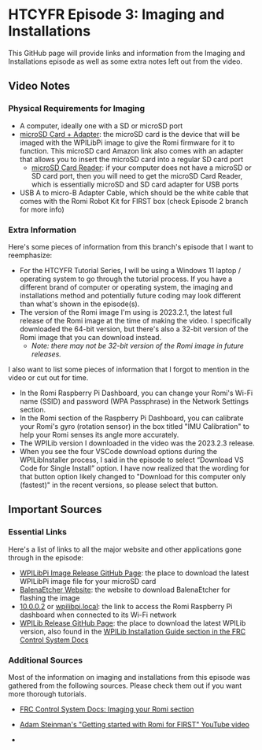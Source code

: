 # HTCYFR Episode 3: Imaging and Installations

This GitHub page will provide links and information from the Imaging and Installations episode as well as some extra notes left out from the video.

## Video Notes

### Physical Requirements for Imaging

- A computer, ideally one with a SD or microSD port
- [microSD Card + Adapter](https://www.amazon.com/dp/B073K14CVB/?th=1): the microSD card is the device that will be imaged with the WPILibPi image to give the Romi firmware for it to function. This microSD card Amazon link also comes with an adapter that allows you to insert the microSD card into a regular SD card port
  - [microSD Card Reader](https://www.amazon.com/gp/product/B0779V61XB/): if your computer does not have a microSD or SD card port, then you will need to get the microSD Card Reader, which is essentially microSD and SD card adapter for USB ports
- USB A to micro-B Adapter Cable, which should be the white cable that comes with the Romi Robot Kit for FIRST box (check Episode 2 branch for more info)

### Extra Information

Here's some pieces of information from this branch's episode that I want to reemphasize:

- For the HTCYFR Tutorial Series, I will be using a Windows 11 laptop / operating system to go through the tutorial process. If you have a different brand of computer or operating system, the imaging and installations method and potentially future coding may look different than what's shown in the episode(s).
- The version of the Romi image I'm using is 2023.2.1, the latest full release of the Romi image at the time of making the video. I specifically downloaded the 64-bit version, but there's also a 32-bit version of the Romi image that you can download instead.
  - *Note: there may not be 32-bit version of the Romi image in future releases.*

I also want to list some pieces of information that I forgot to mention in the video or cut out for time.

- In the Romi Raspberry Pi Dashboard, you can change your Romi's Wi-Fi name (SSID) and password (WPA Passphrase) in the Network Settings section.
- In the Romi section of the Raspberry Pi Dashboard, you can calibrate your Romi's gyro (rotation sensor) in the box titled "IMU Calibration" to help your Romi senses its angle more accurately.
- The WPILib version I downloaded in the video was the 2023.2.3 release.
- When you see the four VSCode download options during the WPILibInstaller process, I said in the episode to select “Download VS Code for Single Install” option. I have now realized that the wording for that button option likely changed to "Download for this computer only (fastest)" in the recent versions, so please select that button.

## Important Sources

### Essential Links

Here's a list of links to all the major website and other applications gone through in the episode:

- [WPILibPi Image Release GitHub Page](https://github.com/wpilibsuite/WPILibPi/releases?scrlybrkr=aa6b855b): the place to download the latest WPILibPi image file for your microSD card
- [BalenaEtcher Website](https://etcher.balena.io/): the website to download BalenaEtcher for flashing the image
- [10.0.0.2](http://10.0.0.2/) or [wpilibpi.local](http://wpilibpi.local/): the link to access the Romi Raspberry Pi dashboard when connected to its Wi-Fi network
- [WPILib Release GitHub Page](https://github.com/wpilibsuite/allwpilib/releases/tag/v2024.3.1): the place to download the latest WPILib version, also found in the [WPILib Installation Guide section in the FRC Control System Docs](https://docs.wpilib.org/en/stable/docs/zero-to-robot/step-2/wpilib-setup.html)

### Additional Sources

Most of the information on imaging and installations from this episode was gathered from the following sources. Please check them out if you want more thorough tutorials.

- [FRC Control System Docs: Imaging your Romi section](https://docs.wpilib.org/en/stable/docs/zero-to-robot/step-2/wpilib-setup.html)
- [Adam Steinman's "Getting started with Romi for FIRST" YouTube video](https://www.youtube.com/watch?v=mop51tpWWcA)

- []()
